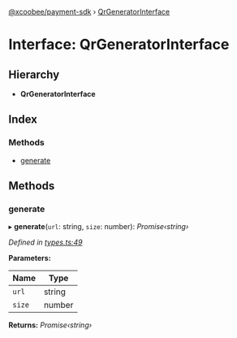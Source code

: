 [@xcoobee/payment-sdk](../README.md) › [QrGeneratorInterface](qrgeneratorinterface.md)

# Interface: QrGeneratorInterface

## Hierarchy

* **QrGeneratorInterface**

## Index

### Methods

* [generate](qrgeneratorinterface.md#generate)

## Methods

###  generate

▸ **generate**(`url`: string, `size`: number): *Promise‹string›*

*Defined in [types.ts:49](https://github.com/XcooBee/payment-sdk-js/blob/e97b844/src/types.ts#L49)*

**Parameters:**

Name | Type |
------ | ------ |
`url` | string |
`size` | number |

**Returns:** *Promise‹string›*
